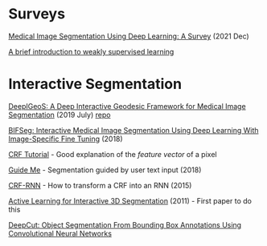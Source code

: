 # Surveys
[Medical Image Segmentation Using Deep Learning:
A Survey](https://arxiv.org/pdf/2009.13120.pdf) (2021 Dec)

[A brief introduction to weakly supervised learning](https://academic.oup.com/nsr/article-abstract/5/1/44/4093912)

# Interactive Segmentation
[DeepIGeoS: A Deep Interactive Geodesic Framework for Medical Image Segmentation](https://ieeexplore.ieee.org/stamp/stamp.jsp?arnumber=8370732) (2019 July)
[repo](https://github.com/HITLAB-DeepIGeoS/DeepIGeoS)

[BIFSeg: Interactive Medical Image Segmentation Using Deep Learning With Image-Specific Fine Tuning](https://ieeexplore.ieee.org/stamp/stamp.jsp?arnumber=8270673) (2018)

[CRF Tutorial](https://github.com/roym899/crf_segmentation_tutorial/blob/master/tutorial.pdf) - Good explanation of the *feature vector* of a pixel

[Guide Me](https://openaccess.thecvf.com/content_cvpr_2018/papers/Rupprecht_Guide_Me_Interacting_CVPR_2018_paper.pdf) - Segmentation guided by user text input (2018)

[CRF-RNN](https://www.cv-foundation.org/openaccess/content_iccv_2015/papers/Zheng_Conditional_Random_Fields_ICCV_2015_paper.pdf) - How to transform a CRF into an RNN (2015)

[Active Learning for Interactive 3D Segmentation](https://link.springer.com/content/pdf/10.1007/978-3-642-23626-6_74.pdf) (2011) - First paper to do this

[DeepCut: Object Segmentation From Bounding Box Annotations Using Convolutional Neural Networks](https://ieeexplore.ieee.org/iel7/42/4359023/07739993.pdf?casa_token=YmgpM0zOczAAAAAA:zDh6dISzVls2GTRqiDByT52eYrfrc6KvUHvAQ4fzFtpOf3Yh7uXljqNGmIft9Ix8wO_sUq0y7Q)
